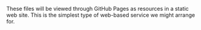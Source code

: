These files will be viewed through GitHub Pages as resources in a static web site. This is the simplest type of web-based service we might arrange for.
